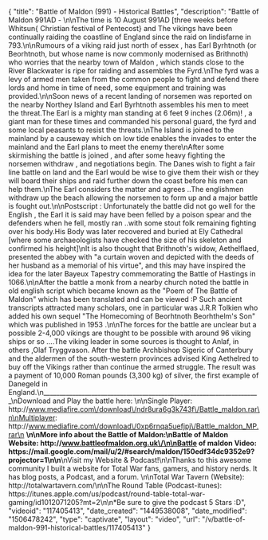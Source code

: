 {
    "title": "Battle of Maldon (991) - Historical Battles",
    "description": "Battle of Maldon 991AD - \n\nThe time is 10 August 991AD [three weeks before Whitsun{ Christian festival of Pentecost} and The vikings have been continually raiding the coastline of England since the raid on lindisfarne in 793.\n\nRumours of a viking raid just north of essex , has Earl Byrhtnoth (or Beorhtnoth, but whose name is now commonly modernised as Brithnoth) who worries that the nearby town of Maldon , which stands close to the River Blackwater is ripe for raiding and assembles the Fyrd.\nThe fyrd was a levy of armed men taken from the common people to fight and defend there lords and home in time of need, some equipment and training was provided.\n\nSoon news of a recent landing of norsemen was reported on the nearby Northey Island and Earl Byrhtnoth assembles his men to meet the threat.The Earl is a mighty man standing at 6 feet 9 inches (2.06m)! , a giant man for these times and commanded his personal guard, the fyrd and some local peasants to resist the threats.\nThe Island is joined to the mainland by a causeway which on low tide enables the invades to enter the mainland and the Earl plans to meet the enemy there\nAfter some skirmishing the battle is joined , and after some heavy fighting the norsemen withdraw , and negotiations begin. The Danes wish to fight a fair line battle on land and the Earl would be wise to give them their wish or they will board their ships and raid further down the coast before his men can help them.\nThe Earl considers the matter and agrees ..The englishmen withdraw up the beach allowing the norsemen to form up and a major battle is fought out.\n\nPostscript : Unfortunately the battle did not go well for the English , the Earl it is said may have been felled by a poison spear and the defenders when he fell, mostly ran ..with some stout folk remaining fighting over his body.His Body was later recovered and buried at Ely Cathedral [where some archaeologists have checked the size of his skeleton and confirmed his height]\nIt is also thought that Brithnoth's widow, Aethelflaed, presented the abbey with \"a curtain woven and depicted with the deeds of her husband as a memorial of his virtue\", and this may have inspired the idea for the later Bayeux Tapestry commemorating the Battle of Hastings in 1066.\n\nAfter the battle a monk from a nearby church noted the battle in old english script which became known as the \"Poem of The Battle of Maldon\" which has been translated and can be viewed :P Such ancient transcripts attracted many scholars, one in particular was J.R.R Tolkien who added his own sequel \"The Homecoming of Beorhtnoth Beorhthelm's Son\" which was published in 1953 .\n\nThe forces for the battle are unclear but a possible 2-4,000 vikings are thought to be possible with around 96 viking ships or so ....The viking leader in some sources is thought to Anlaf, in others ,Olaf Tryggvason. After the battle Archbishop Sigeric of Canterbury and the aldermen of the south-western provinces advised King Aethelred to buy off the Vikings rather than continue the armed struggle. The result was a payment of 10,000 Roman pounds (3,300 kg) of silver, the first example of Danegeld in England.\n____________________________________________________________________\nDownload and Play the battle here: \n\nSingle Player: http:\/\/www.mediafire.com\/download\/ndr8ura6g3k743f\/Battle_maldon.rar\n\nMultiplayer: http:\/\/www.mediafire.com\/download\/0xp6rnqa5uefjpj\/Battle_maldon_MP.rar\n ____________________________________________________________________\n\nMore info about the Battle of Maldon:\nBattle of Maldon Website: http:\/\/www.battleofmaldon.org.uk\/\n\nBattle of maldon Video: https:\/\/mail.google.com\/mail\/u\/2\/#search\/maldon\/150edf34dc9352e9?projector=1\n\n____________________________________________________________________\nVisit my Website & Podcast!\n\nThanks to this awesome community I built a website for Total War fans, gamers, and history nerds.  It has blog posts, a Podcast, and a forum.  \n\nTotal War Tavern (Website): http:\/\/totalwartavern.com\/\n\nThe Round Table (Podcast-itunes): https:\/\/itunes.apple.com\/us\/podcast\/round-table-total-war-gaming\/id1012071205?mt=2\n\n*Be sure to give the podcast 5 Stars :D",
    "videoid": "117405413",
    "date_created": "1449538008",
    "date_modified": "1506478242",
    "type": "captivate",
    "layout": "video",
    "url": "\/v\/battle-of-maldon-991-historical-battles\/117405413"
}